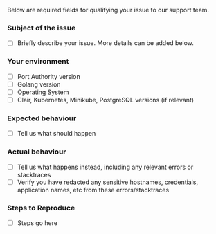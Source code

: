Below are required fields for qualifying your issue to our support team.

### Subject of the issue
- [ ] Briefly describe your issue. More details can be added below.

### Your environment
- [ ] Port Authority version
- [ ] Golang version
- [ ] Operating System
- [ ] Clair, Kubernetes, Minikube, PostgreSQL versions (if relevant)

### Expected behaviour
- [ ] Tell us what should happen

### Actual behaviour
- [ ] Tell us what happens instead, including any relevant errors or stacktraces
- [ ] Verify you have redacted any sensitive hostnames, credentials, application names, etc from these errors/stacktraces

### Steps to Reproduce
- [ ] Steps go here
